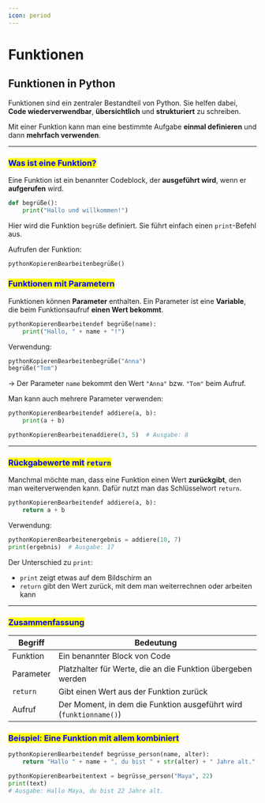 ```yaml
---
icon: period
---
```


# Funktionen

## Funktionen in Python

Funktionen sind ein zentraler Bestandteil von Python. Sie helfen dabei, **Code wiederverwendbar**, **übersichtlich** und **strukturiert** zu schreiben.

Mit einer Funktion kann man eine bestimmte Aufgabe **einmal definieren** und dann **mehrfach verwenden**.

***

### <mark style="color:blue;">Was ist eine Funktion?</mark>

Eine Funktion ist ein benannter Codeblock, der **ausgeführt wird**, wenn er **aufgerufen** wird.

```python
def begrüße():
    print("Hallo und willkommen!")
```



Hier wird die Funktion `begrüße` definiert. Sie führt einfach einen `print`-Befehl aus.

Aufrufen der Funktion:

```python
pythonKopierenBearbeitenbegrüße()
```



### <mark style="color:blue;">Funktionen mit Parametern</mark>

Funktionen können **Parameter** enthalten. Ein Parameter ist eine **Variable**, die beim Funktionsaufruf **einen Wert bekommt**.

```python
pythonKopierenBearbeitendef begrüße(name):
    print("Hallo, " + name + "!")
```

Verwendung:

```python
pythonKopierenBearbeitenbegrüße("Anna")
begrüße("Tom")
```

→ Der Parameter `name` bekommt den Wert `"Anna"` bzw. `"Tom"` beim Aufruf.

Man kann auch mehrere Parameter verwenden:

```python
pythonKopierenBearbeitendef addiere(a, b):
    print(a + b)
```

```python
pythonKopierenBearbeitenaddiere(3, 5)  # Ausgabe: 8
```

***

### <mark style="color:blue;">Rückgabewerte mit</mark> <mark style="color:blue;"></mark><mark style="color:blue;">`return`</mark>

Manchmal möchte man, dass eine Funktion einen Wert **zurückgibt**, den man weiterverwenden kann. Dafür nutzt man das Schlüsselwort `return`.

```python
pythonKopierenBearbeitendef addiere(a, b):
    return a + b
```

Verwendung:

```python
pythonKopierenBearbeitenergebnis = addiere(10, 7)
print(ergebnis)  # Ausgabe: 17
```

 Der Unterschied zu `print`:

* `print` zeigt etwas auf dem Bildschirm an
* `return` gibt den Wert zurück, mit dem man weiterrechnen oder arbeiten kann

***

### <mark style="color:blue;">Zusammenfassung</mark>

| Begriff   | Bedeutung                                                          |
| --------- | ------------------------------------------------------------------ |
| Funktion  | Ein benannter Block von Code                                       |
| Parameter | Platzhalter für Werte, die an die Funktion übergeben werden        |
| `return`  | Gibt einen Wert aus der Funktion zurück                            |
| Aufruf    | Der Moment, in dem die Funktion ausgeführt wird (`funktionname()`) |

### <mark style="color:blue;">Beispiel: Eine Funktion mit allem kombiniert</mark>

```python
pythonKopierenBearbeitendef begrüsse_person(name, alter):
    return "Hallo " + name + ", du bist " + str(alter) + " Jahre alt."
```

```python
pythonKopierenBearbeitentext = begrüsse_person("Maya", 22)
print(text)
# Ausgabe: Hallo Maya, du bist 22 Jahre alt.
```


